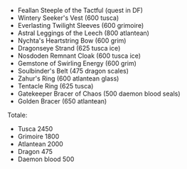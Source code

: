 + Feallan Steeple of the Tactful (quest in DF)
+ Wintery Seeker's Vest (600 tusca)
+ Everlasting Twilight Sleeves (600 grimoire)
+ Astral Leggings of the Leech (800 atlantean)
+ Nychta's Heartstring Bow (600 grim)
+ Dragonseye Strand (625 tusca ice)
+ Nosdoden Remnant Cloak (600 tusca ice)
+ Gemstone of Swirling Energy (600 grim)
+ Soulbinder's Belt (475 dragon scales)
+ Zahur's Ring (600 atlantean glass)
+ Tentacle Ring (625 tusca)
+ Gatekeeper Bracer of Chaos (500 daemon blood seals)
+ Golden Bracer (650 atlantean)

Totale:
+ Tusca 2450
+ Grimoire 1800
+ Atlantean 2000
+ Dragon 475
+ Daemon blood 500

